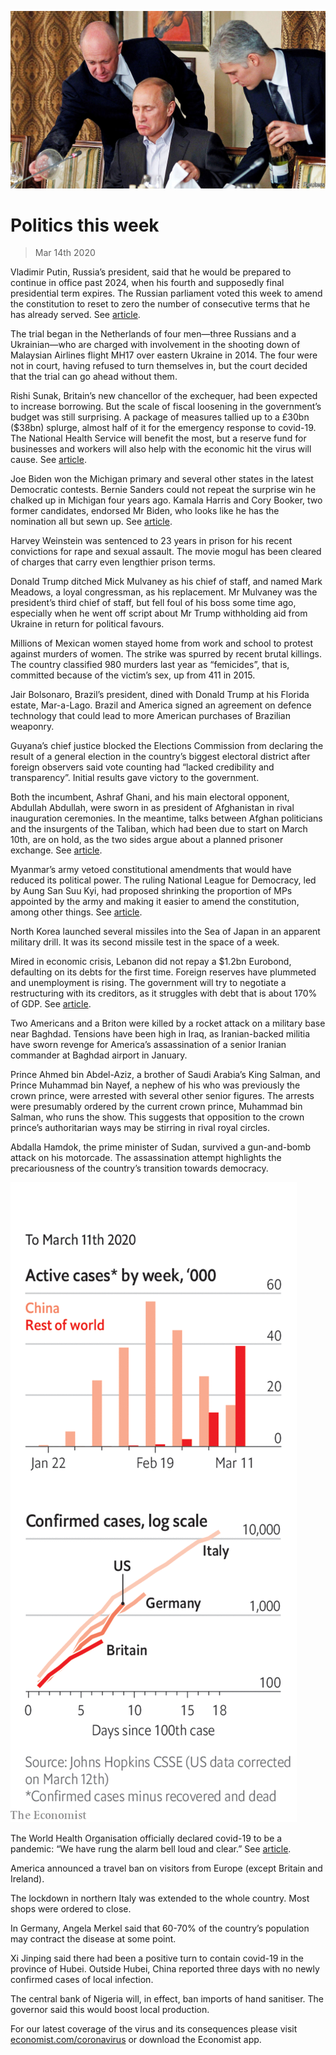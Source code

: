 ![](./images/20200314_WWP001.jpg)

# Politics this week

> Mar 14th 2020

Vladimir Putin, Russia’s president, said that he would be prepared to continue in office past 2024, when his fourth and supposedly final presidential term expires. The Russian parliament voted this week to amend the constitution to reset to zero the number of consecutive terms that he has already served. See [article](https://www.economist.com//leaders/2020/03/12/russias-president-reluctantly-agrees-to-16-more-years-in-power).

The trial began in the Netherlands of four men—three Russians and a Ukrainian—who are charged with involvement in the shooting down of Malaysian Airlines flight MH17 over eastern Ukraine in 2014. The four were not in court, having refused to turn themselves in, but the court decided that the trial can go ahead without them.

Rishi Sunak, Britain’s new chancellor of the exchequer, had been expected to increase borrowing. But the scale of fiscal loosening in the government’s budget was still surprising. A package of measures tallied up to a £30bn ($38bn) splurge, almost half of it for the emergency response to covid-19. The National Health Service will benefit the most, but a reserve fund for businesses and workers will also help with the economic hit the virus will cause. See [article](https://www.economist.com//britain/2020/03/12/anti-covid-19-measures-mask-a-shift-in-britains-budget-strategy).

Joe Biden won the Michigan primary and several other states in the latest Democratic contests. Bernie Sanders could not repeat the surprise win he chalked up in Michigan four years ago. Kamala Harris and Cory Booker, two former candidates, endorsed Mr Biden, who looks like he has the nomination all but sewn up. See [article](https://www.economist.com//united-states/2020/03/12/working-class-whites-deserted-bernie-sanders-in-the-midwest).

Harvey Weinstein was sentenced to 23 years in prison for his recent convictions for rape and sexual assault. The movie mogul has been cleared of charges that carry even lengthier prison terms.

Donald Trump ditched Mick Mulvaney as his chief of staff, and named Mark Meadows, a loyal congressman, as his replacement. Mr Mulvaney was the president’s third chief of staff, but fell foul of his boss some time ago, especially when he went off script about Mr Trump withholding aid from Ukraine in return for political favours.

Millions of Mexican women stayed home from work and school to protest against murders of women. The strike was spurred by recent brutal killings. The country classified 980 murders last year as “femicides”, that is, committed because of the victim’s sex, up from 411 in 2015.

Jair Bolsonaro, Brazil’s president, dined with Donald Trump at his Florida estate, Mar-a-Lago. Brazil and America signed an agreement on defence technology that could lead to more American purchases of Brazilian weaponry.

Guyana’s chief justice blocked the Elections Commission from declaring the result of a general election in the country’s biggest electoral district after foreign observers said vote counting had “lacked credibility and transparency”. Initial results gave victory to the government.

Both the incumbent, Ashraf Ghani, and his main electoral opponent, Abdullah Abdullah, were sworn in as president of Afghanistan in rival inauguration ceremonies. In the meantime, talks between Afghan politicians and the insurgents of the Taliban, which had been due to start on March 10th, are on hold, as the two sides argue about a planned prisoner exchange. See [article](https://www.economist.com//asia/2020/03/12/two-different-people-are-sworn-in-as-president-of-afghanistan).

Myanmar’s army vetoed constitutional amendments that would have reduced its political power. The ruling National League for Democracy, led by Aung San Suu Kyi, had proposed shrinking the proportion of MPs appointed by the army and making it easier to amend the constitution, among other things. See [article](https://www.economist.com//asia/2020/03/12/myanmars-army-blocks-constitutional-reforms).

North Korea launched several missiles into the Sea of Japan in an apparent military drill. It was its second missile test in the space of a week.

Mired in economic crisis, Lebanon did not repay a $1.2bn Eurobond, defaulting on its debts for the first time. Foreign reserves have plummeted and unemployment is rising. The government will try to negotiate a restructuring with its creditors, as it struggles with debt that is about 170% of GDP. See [article](https://www.economist.com//middle-east-and-africa/2020/03/12/for-the-first-time-lebanon-defaults-on-its-debts).

Two Americans and a Briton were killed by a rocket attack on a military base near Baghdad. Tensions have been high in Iraq, as Iranian-backed militia have sworn revenge for America’s assassination of a senior Iranian commander at Baghdad airport in January.

Prince Ahmed bin Abdel-Aziz, a brother of Saudi Arabia’s King Salman, and Prince Muhammad bin Nayef, a nephew of his who was previously the crown prince, were arrested with several other senior figures. The arrests were presumably ordered by the current crown prince, Muhammad bin Salman, who runs the show. This suggests that opposition to the crown prince’s authoritarian ways may be stirring in rival royal circles.

Abdalla Hamdok, the prime minister of Sudan, survived a gun-and-bomb attack on his motorcade. The assassination attempt highlights the precariousness of the country’s transition towards democracy.

![](./images/20200314_WWC002.png)

The World Health Organisation officially declared covid-19 to be a pandemic: “We have rung the alarm bell loud and clear.” See [article](https://www.economist.com//leaders/2020/03/12/the-politics-of-pandemics).

America announced a travel ban on visitors from Europe (except Britain and Ireland).

The lockdown in northern Italy was extended to the whole country. Most shops were ordered to close.

In Germany, Angela Merkel said that 60-70% of the country’s population may contract the disease at some point.

Xi Jinping said there had been a positive turn to contain covid-19 in the province of Hubei. Outside Hubei, China reported three days with no newly confirmed cases of local infection.

The central bank of Nigeria will, in effect, ban imports of hand sanitiser. The governor said this would boost local production.

For our latest coverage of the virus and its consequences please visit [economist.com/coronavirus](https://www.economist.com/http://economist.com/coronavirus) or download the Economist app.